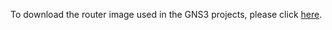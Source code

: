 To download the router image used in the GNS3 projects, please click <a href="https://drive.google.com/file/d/1allQUBaDg8Ubc299g-gp2j8IxIOWmVtj/view?usp=sharing" target="_blank">here</a>.
